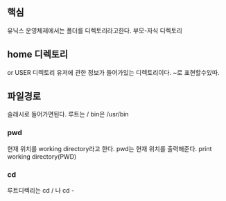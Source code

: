 ## 핵심
유닉스 운영체제에서는 폴더를 디렉토리라고한다. 부모-자식 디렉토리

## home 디렉토리
or USER 디렉토리 유저에 관한 정보가 들어가있는 디렉토리이다.
~로 표현할수있따.
## 파일경로
슬래시로 들어가면된다. 루트는 \/ bin은 /usr/bin


### **pwd**
현재 위치를 working directory라고 한다.
pwd는 현재 위치를 출력해준다. print working directory(PWD)

 ### **cd**
 루트디렉리는 cd / 나 cd -
